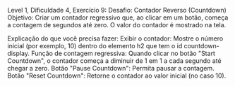 Level 1, Dificuldade 4, Exercício 9:
Desafio: Contador Reverso (Countdown)
Objetivo: Criar um contador regressivo que, ao clicar em um botão, começa a contagem de segundos até zero. 
O valor do contador é mostrado na tela.

Explicação do que você precisa fazer:
Exibir o contador: Mostre o número inicial (por exemplo, 10) dentro do elemento h2 que tem o id countdown-display.
Função de contagem regressiva:
Quando clicar no botão "Start Countdown", o contador começa a diminuir de 1 em 1 a cada segundo até chegar a zero.
Botão "Pause Countdown": Permita pausar a contagem.
Botão "Reset Countdown": Retorne o contador ao valor inicial (no caso 10).